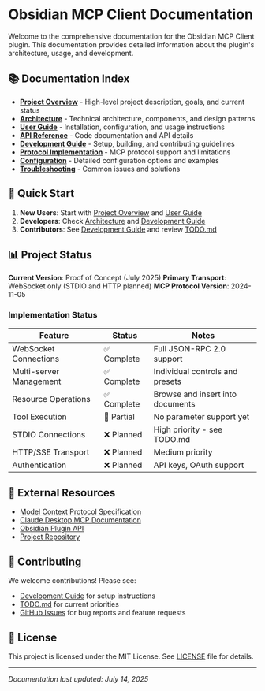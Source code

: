 # Obsidian MCP Client Documentation

Welcome to the comprehensive documentation for the Obsidian MCP Client plugin. This documentation provides detailed information about the plugin's architecture, usage, and development.

## 📚 Documentation Index

- **[Project Overview](project-overview.md)** - High-level project description, goals, and current status
- **[Architecture](architecture.md)** - Technical architecture, components, and design patterns
- **[User Guide](user-guide.md)** - Installation, configuration, and usage instructions
- **[API Reference](api-reference.md)** - Code documentation and API details
- **[Development Guide](development-guide.md)** - Setup, building, and contributing guidelines
- **[Protocol Implementation](protocol-implementation.md)** - MCP protocol support and limitations
- **[Configuration](configuration.md)** - Detailed configuration options and examples
- **[Troubleshooting](troubleshooting.md)** - Common issues and solutions

## 🚀 Quick Start

1. **New Users**: Start with [Project Overview](project-overview.md) and [User Guide](user-guide.md)
2. **Developers**: Check [Architecture](architecture.md) and [Development Guide](development-guide.md)
3. **Contributors**: See [Development Guide](development-guide.md) and review [TODO.md](../TODO.md)

## 📊 Project Status

**Current Version**: Proof of Concept (July 2025)
**Primary Transport**: WebSocket only (STDIO and HTTP planned)
**MCP Protocol Version**: 2024-11-05

### Implementation Status

| Feature | Status | Notes |
|---------|--------|-------|
| WebSocket Connections | ✅ Complete | Full JSON-RPC 2.0 support |
| Multi-server Management | ✅ Complete | Individual controls and presets |
| Resource Operations | ✅ Complete | Browse and insert into documents |
| Tool Execution | 🔄 Partial | No parameter support yet |
| STDIO Connections | ❌ Planned | High priority - see TODO.md |
| HTTP/SSE Transport | ❌ Planned | Medium priority |
| Authentication | ❌ Planned | API keys, OAuth support |

## 🔗 External Resources

- [Model Context Protocol Specification](https://modelcontextprotocol.io/)
- [Claude Desktop MCP Documentation](https://claude.ai/docs/mcp)
- [Obsidian Plugin API](https://docs.obsidian.md/Plugins)
- [Project Repository](https://github.com/simplemindedbot/obsidian-mcp-client)

## 🤝 Contributing

We welcome contributions! Please see:
- [Development Guide](development-guide.md) for setup instructions
- [TODO.md](../TODO.md) for current priorities
- [GitHub Issues](https://github.com/simplemindedbot/obsidian-mcp-client/issues) for bug reports and feature requests

## 📄 License

This project is licensed under the MIT License. See [LICENSE](../LICENSE) file for details.

---

*Documentation last updated: July 14, 2025*
